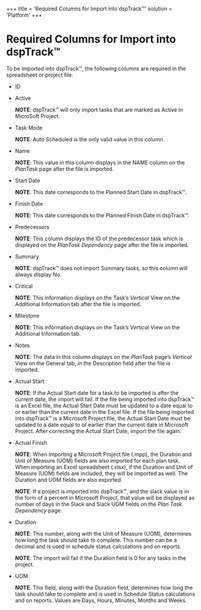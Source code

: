 +++
title = 'Required Columns for Import into dspTrack™'
solution = 'Platform'
+++

# Required Columns for Import into dspTrack™

To be imported into dspTrack™, the following columns are required in the
spreadsheet or project file:

  - ID

  - Active
    
    **NOTE**: dspTrack™ will only import tasks that are marked as Active
    in MicroSoft Project.

  - Task Mode
    
    **NOTE**: Auto Scheduled is the only valid value in this column.

  - Name
    
    **NOTE**: This value in this column displays in the NAME column on
    the <span style="font-style: italic;">Plan</span>*Task* page after
    the file is imported.

  - Start Date
    
    **NOTE**: This date corresponds to the Planned Start Date in
    dspTrack™.

  - Finish Date
    
    **NOTE**: This date corresponds to the Planned Finish Date in
    dspTrack™.

  - Predecessors
    
    **NOTE**: This column displays the ID of the predecessor task which
    is displayed on the
    <span style="font-style: italic;">Plan</span>*Task Dependency* page
    after the file is imported.

  - Summary
    
    <span style="font-weight: bold;">NOTE</span>: dspTrack™ does not
    import Summary tasks, so this column will always display No.

  - Critical
    
    **NOTE**: This information displays on the Task’s *Vertical* View on
    the Additional Information tab after the file is imported.

  - Milestone
    
    **NOTE**: This information displays on the Task’s *Vertical* View on
    the Additional Information tab.

  - Notes
    
    **NOTE**: The data in this column displays on the
    <span style="font-style: italic;">Plan</span>*Task* page’s
    *Vertical* View on the General tab, in the Description field after
    the file is imported.

  - Actual Start
    
    <span style="font-weight: bold;">NOTE</span>: If the Actual Start
    date for a task to be imported is after the current date, the import
    will fail. If the file being imported into dspTrack™ is an Excel
    file, the Actual Start Date must be updated to a date equal to or
    earlier than the current date in the Excel file. If the file being
    imported into dspTrack™ is a Microsoft Project file, the Actual
    Start Date must be updated to a date equal to or earlier than the
    current date in Microsoft Project. After correcting the Actual Start
    Date, import the file again.

  - Actual Finish
    
    <span style="font-weight: bold;">NOTE</span>: When importing a
    Microsoft Project file (.mpp), the Duration and Unit of Measure
    (UOM) fields are also imported for each plan task. When importing an
    Excel spreadsheet (.xlsx), if the Duration and Unit of Measure (UOM)
    fields are included, they will be imported as well. The Duration and
    UOM fields are also exported.
    
    **NOTE**: If a project is imported into dspTrack™, and the slack
    value is in the form of a percent in Microsoft Project, that value
    will be displayed as number of days in the Slack and Slack UOM
    fields on the *Plan Task Dependency* page.

  - Duration
    
    <span style="font-weight: bold;">NOTE</span>: This number, along
    with the Unit of Measure (UOM), determines how long the task should
    take to complete. This number can be a decimal and is used in
    schedule status calculations and on reports.
    
    <span style="font-weight: bold;">NOTE</span>: The import will fail
    if the Duration field is 0 for any tasks in the project.

  - UOM
    
    <span style="font-weight: bold;">NOTE</span>: This field, along with
    the Duration field, determines how long the task should take to
    complete and is used in Schedule Status calculations and on reports.
    Values are Days, Hours, Minutes, Months and Weeks.
